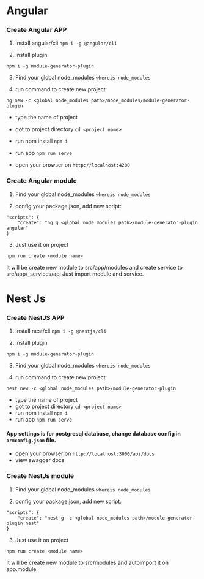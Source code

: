 # Angular

### Create Angular APP
1. Install angular/cli  ``npm i -g @angular/cli``

2. Install plugin
```
npm i -g module-generator-plugin
```

3. Find your global node_modules
   ``whereis node_modules``

4. run command to create new project:
```
ng new -c <global node_modules path>/node_modules/module-generator-plugin
```
- type the name of project
- got to project directory
  ``cd <project name>``
- run npm install ``npm i``
- run app ``npm run serve``

- open your browser on ``http://localhost:4200``


### Create Angular module
1. Find your global node_modules
   ``whereis node_modules``

2. config your package.json, add new script:
```
"scripts": {
    "create": "ng g <global node_modules path>/module-generator-plugin angular"
}
```
3. Just use it on project
```
npm run create <module name>
```
It will be create new module to src/app/modules and create service to src/app/_services/api
Just import module and service.


# Nest Js
### Create NestJS APP
1. Install nest/cli  ``npm i -g @nestjs/cli``
   
2. Install plugin 
```
npm i -g module-generator-plugin
```

3. Find your global node_modules
   ``whereis node_modules``

4. run command to create new project:
```
nest new -c <global node_modules path>/module-generator-plugin
```
- type the name of project
- got to project directory
``cd <project name>``
- run npm install ``npm i``
- run app ``npm run serve``

#### App settings is for postgresql database, change database config in ``ormconfig.json`` file. 

- open your browser on ``http://localhost:3000/api/docs``
- view swagger docs

### Create NestJs module
1. Find your global node_modules
   ``whereis node_modules``

2. config your package.json, add new script:
```
"scripts": {
    "create": "nest g -c <global node_modules path>/module-generator-plugin nest"
}
```
3. Just use it on project
```
npm run create <module name>
```
It will be create new module to src/modules and autoimport it on app.module


